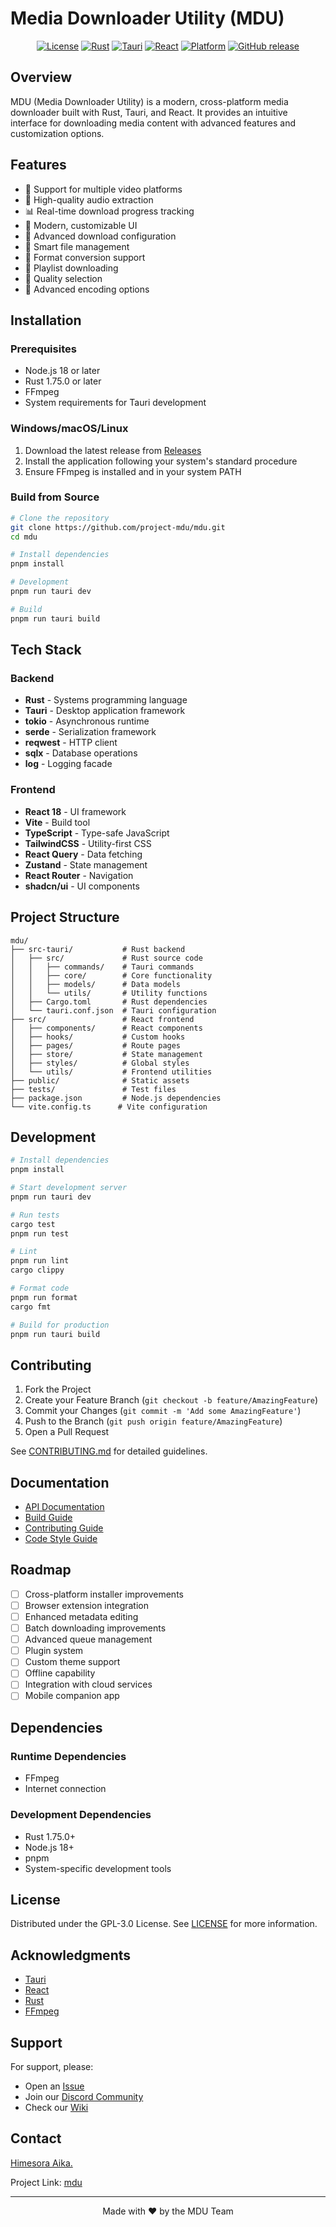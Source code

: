 # Media Downloader Utility (MDU)

<div align="center">
  
  [![License](https://img.shields.io/badge/license-GPL--3.0-blue.svg)](LICENSE)
  [![Rust](https://img.shields.io/badge/Rust-1.75.0-orange.svg)](https://www.rust-lang.org/)
  [![Tauri](https://img.shields.io/badge/Tauri-2.0-purple.svg)](https://tauri.app/)
  [![React](https://img.shields.io/badge/React-18-blue.svg)](https://reactjs.org/)
  [![Platform](https://img.shields.io/badge/platform-Windows%20%7C%20macOS%20%7C%20Linux-lightgrey.svg)](https://github.com/project-mdu)
  [![GitHub release](https://img.shields.io/github/v/release/project-mdu/mdu?include_prereleases)](https://github.com/project-mdu/mdu/releases)
  
</div>

## Overview

MDU (Media Downloader Utility) is a modern, cross-platform media downloader built with Rust, Tauri, and React. It provides an intuitive interface for downloading media content with advanced features and customization options.

## Features

- 🎥 Support for multiple video platforms
- 🎵 High-quality audio extraction
- 📊 Real-time download progress tracking
- 🎨 Modern, customizable UI
- 📝 Advanced download configuration
- 📂 Smart file management
- 📱 Format conversion support
- 🔄 Playlist downloading
- 🎯 Quality selection
- 🔧 Advanced encoding options

## Installation

### Prerequisites
- Node.js 18 or later
- Rust 1.75.0 or later
- FFmpeg
- System requirements for Tauri development

### Windows/macOS/Linux
1. Download the latest release from [Releases](https://github.com/project-mdu/mdu/releases)
2. Install the application following your system's standard procedure
3. Ensure FFmpeg is installed and in your system PATH

### Build from Source
```bash
# Clone the repository
git clone https://github.com/project-mdu/mdu.git
cd mdu

# Install dependencies
pnpm install

# Development
pnpm run tauri dev

# Build
pnpm run tauri build
```

## Tech Stack

### Backend
- **Rust** - Systems programming language
- **Tauri** - Desktop application framework
- **tokio** - Asynchronous runtime
- **serde** - Serialization framework
- **reqwest** - HTTP client
- **sqlx** - Database operations
- **log** - Logging facade

### Frontend
- **React 18** - UI framework
- **Vite** - Build tool
- **TypeScript** - Type-safe JavaScript
- **TailwindCSS** - Utility-first CSS
- **React Query** - Data fetching
- **Zustand** - State management
- **React Router** - Navigation
- **shadcn/ui** - UI components

## Project Structure

```
mdu/
├── src-tauri/           # Rust backend
│   ├── src/             # Rust source code
│   │   ├── commands/    # Tauri commands
│   │   ├── core/        # Core functionality
│   │   ├── models/      # Data models
│   │   └── utils/       # Utility functions
│   ├── Cargo.toml       # Rust dependencies
│   └── tauri.conf.json  # Tauri configuration
├── src/                 # React frontend
│   ├── components/      # React components
│   ├── hooks/           # Custom hooks
│   ├── pages/           # Route pages
│   ├── store/           # State management
│   ├── styles/          # Global styles
│   └── utils/           # Frontend utilities
├── public/              # Static assets
├── tests/               # Test files
├── package.json         # Node.js dependencies
└── vite.config.ts      # Vite configuration
```

## Development

```bash
# Install dependencies
pnpm install

# Start development server
pnpm run tauri dev

# Run tests
cargo test
pnpm run test

# Lint
pnpm run lint
cargo clippy

# Format code
pnpm run format
cargo fmt

# Build for production
pnpm run tauri build
```

## Contributing

1. Fork the Project
2. Create your Feature Branch (`git checkout -b feature/AmazingFeature`)
3. Commit your Changes (`git commit -m 'Add some AmazingFeature'`)
4. Push to the Branch (`git push origin feature/AmazingFeature`)
5. Open a Pull Request

See [CONTRIBUTING.md](CONTRIBUTING.md) for detailed guidelines.

## Documentation

- [API Documentation](docs/api/README.md)
- [Build Guide](docs/build/README.md)
- [Contributing Guide](CONTRIBUTING.md)
- [Code Style Guide](docs/style/README.md)

## Roadmap

- [ ] Cross-platform installer improvements
- [ ] Browser extension integration
- [ ] Enhanced metadata editing
- [ ] Batch downloading improvements
- [ ] Advanced queue management
- [ ] Plugin system
- [ ] Custom theme support
- [ ] Offline capability
- [ ] Integration with cloud services
- [ ] Mobile companion app

## Dependencies

### Runtime Dependencies
- FFmpeg
- Internet connection

### Development Dependencies
- Rust 1.75.0+
- Node.js 18+
- pnpm
- System-specific development tools

## License

Distributed under the GPL-3.0 License. See [LICENSE](LICENSE) for more information.

## Acknowledgments

- [Tauri](https://tauri.app/)
- [React](https://reactjs.org/)
- [Rust](https://www.rust-lang.org/)
- [FFmpeg](https://ffmpeg.org/)

## Support

For support, please:
- Open an [Issue](https://github.com/project-mdu/mdu/issues)
- Join our [Discord Community](https://discord.gg/cUbwGTCuQu)
- Check our [Wiki](https://github.com/project-mdu/mdu/wiki)

## Contact

[Himesora Aika.](https://bsky.app/profile/himeaika.bsky.social)

Project Link: [mdu](https://github.com/project-mdu)

---

<div align="center">
  Made with ❤️ by the MDU Team
</div>